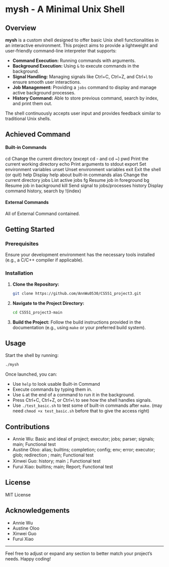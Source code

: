 # mysh - A Minimal Unix Shell

## Overview

**mysh** is a custom shell designed to offer basic Unix shell functionalities in an interactive environment. This project aims to provide a lightweight and user-friendly command-line interpreter that supports:

- **Command Execution:** Running commands with arguments.
- **Background Execution:** Using `&` to execute commands in the background.
- **Signal Handling:** Managing signals like Ctrl+C, Ctrl+Z, and Ctrl+\ to ensure smooth user interactions.
- **Job Management:** Providing a `jobs` command to display and manage active background processes.
- **History Command:** Able to store previous command, search by index, and print them out.

The shell continuously accepts user input and provides feedback similar to traditional Unix shells.

## Achieved Command
#### Built-in Commands
  cd          Change the current directory (except cd - and cd ~)
  pwd        Print the current working directory
  echo       Print arguments to stdout
  export     Set environment variables
  unset      Unset environment variables
  exit       Exit the shell (or quit)
  help       Display help about built-in commands
  alias      Change the current directory
  jobs       List active jobs
  fg         Resume job in foreground
  bg         Resume job in background
  kill       Send signal to jobs/processes
  history    Display command history, search by !(index)

#### External Commands
All of External Command contained.



## Getting Started

### Prerequisites

Ensure your development environment has the necessary tools installed (e.g., a C/C++ compiler if applicable).

### Installation

1. **Clone the Repository:**
   ```bash
   git clone https://github.com/AnnWu0530/CS551_project3.git
   ```
2. **Navigate to the Project Directory:**
   ```bash
   cd CS551_project3-main
   ```
3. **Build the Project:**
   Follow the build instructions provided in the documentation (e.g., using `make` or your preferred build system).

## Usage

Start the shell by running:
```bash
./mysh
```
Once launched, you can:
- Use `help` to look usable Built-in Command
- Execute commands by typing them in.
- Use `&` at the end of a command to run it in the background.
- Press Ctrl+C, Ctrl+Z, or Ctrl+\ to see how the shell handles signals.
- Use `./test_basic.sh` to test some of built-in commands after `make`. (may need `chmod +x test_basic.sh` before that to give the access right)



## Contributions

- Annie Wu: Basic and ideal of project; executor; jobs; parser; signals; main; Functional test
- Austine Oloo: alias; builtins; completion; config; env; error; executor; glob; redirection ; main; Functional test
- Xinwei Guo: history; main；Functional test
- Furui Xiao: builtins; main; Report; Functional test



## License

MIT License



## Acknowledgements

- Annie Wu
- Austine Oloo
- Xinwei Guo
- Furui Xiao

---

Feel free to adjust or expand any section to better match your project’s needs. Happy coding!
